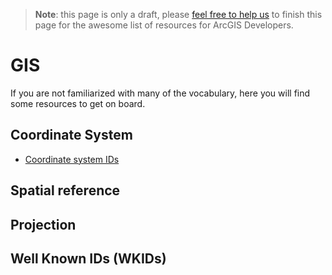 > **Note**: this page is only a draft, please [feel free to help us](https://github.com/hhkaos/awesome-arcgis#contributions) to finish this page for the awesome list of resources for ArcGIS Developers.

# GIS

If you are not familiarized with many of the vocabulary, here you will find some
resources to get on board.



## Coordinate System
* [Coordinate system IDs](https://developers.arcgis.com/javascript/3/jshelp/ref_coordsystems.html)

## Spatial reference

## Projection

## Well Known IDs (WKIDs)
